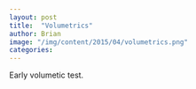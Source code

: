 ```yaml
---
layout: post
title:  "Volumetrics"
author: Brian
image: "/img/content/2015/04/volumetrics.png"
categories: 
---
```

Early volumetic test.

